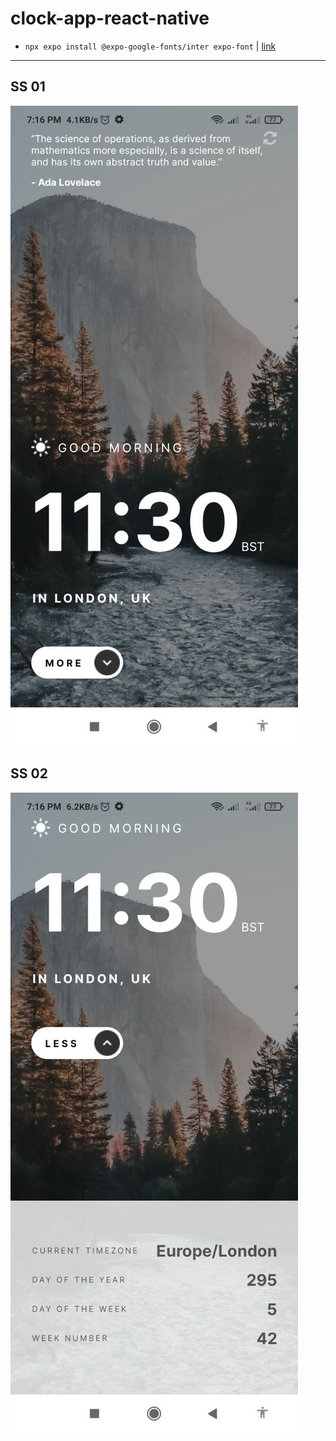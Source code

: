# clock-app-react-native

- `npx expo install @expo-google-fonts/inter expo-font` | [link](https://github.com/expo/google-fonts)

---

## SS 01

![image01](./ss/imageOne.jpg)

## SS 02

![image02](./ss/imageSecond.jpg)
